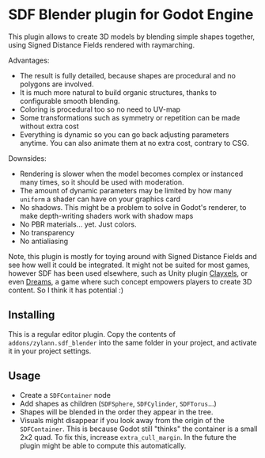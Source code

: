 SDF Blender plugin for Godot Engine
========================================

This plugin allows to create 3D models by blending simple shapes together, using Signed Distance Fields rendered with raymarching.

Advantages:
- The result is fully detailed, because shapes are procedural and no polygons are involved.
- It is much more natural to build organic structures, thanks to configurable smooth blending.
- Coloring is procedural too so no need to UV-map
- Some transformations such as symmetry or repetition can be made without extra cost
- Everything is dynamic so you can go back adjusting parameters anytime. You can also animate them at no extra cost, contrary to CSG.

Downsides:
- Rendering is slower when the model becomes complex or instanced many times, so it should be used with moderation.
- The amount of dynamic parameters may be limited by how many `uniform` a shader can have on your graphics card
- No shadows. This might be a problem to solve in Godot's renderer, to make depth-writing shaders work with shadow maps
- No PBR materials... yet. Just colors.
- No transparency
- No antialiasing

Note, this plugin is mostly for toying around with Signed Distance Fields and see how well it could be integrated. It might not be suited for most games, however SDF has been used elsewhere, such as Unity plugin [Clayxels](https://assetstore.unity.com/packages/tools/game-toolkits/clayxels-165312), or even [Dreams](http://dreams.mediamolecule.com/), a game where such concept empowers players to create 3D content. So I think it has potential :)


Installing
------------

This is a regular editor plugin.
Copy the contents of `addons/zylann.sdf_blender` into the same folder in your project, and activate it in your project settings.


Usage
-------

- Create a `SDFContainer` node
- Add shapes as children (`SDFSphere`, `SDFCylinder`, `SDFTorus`...)
- Shapes will be blended in the order they appear in the tree.
- Visuals might disappear if you look away from the origin of the `SDFContainer`. This is because Godot still "thinks" the container is a small 2x2 quad. To fix this, increase `extra_cull_margin`. In the future the plugin might be able to compute this automatically.
